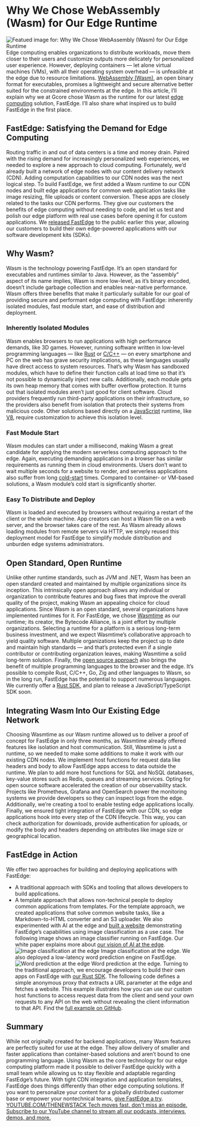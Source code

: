 # Why We Chose WebAssembly (Wasm) for Our Edge Runtime
![Featued image for: Why We Chose WebAssembly (Wasm) for Our Edge Runtime](https://cdn.thenewstack.io/media/2024/05/decce164-webassembly-at-the-edge-featured-image.jpg)
Edge computing enables organizations to distribute workloads, move them closer to their users and customize outputs more delicately for personalized user experience. However, deploying containers — let alone virtual machines (VMs), with all their operating system overhead — is unfeasible at the edge due to resource limitations.
[WebAssembly (Wasm)](https://thenewstack.io/webassembly/), an open binary format for executables, promises a lightweight and secure alternative better suited for the constrained environments at the edge. In this article, I’ll explain why we at Gcore chose Wasm as the runtime for our latest [edge computing](https://thenewstack.io/edge-computing/) solution, FastEdge. I’ll also share what inspired us to build FastEdge in the first place.
## FastEdge: Satisfying the Demand for Edge Computing
Routing traffic in and out of data centers is a time and money drain. Paired with the rising demand for increasingly personalized web experiences, we needed to explore a new approach to cloud computing. Fortunately, we’d already built a network of edge nodes with our content delivery network (CDN). Adding computation capabilities to our CDN nodes was the next logical step.
To build FastEdge, we first added a Wasm runtime to our CDN nodes and built edge applications for common web application tasks like image resizing, file uploads or content conversion. These apps are closely related to the tasks our CDN performs. They give our customers the benefits of edge computing without needing to code, and let us test and polish our edge platform with real use cases before opening it for custom applications.
We
[released FastEdge](https://gcore.com/fastedge) to the public earlier this year, allowing our customers to build their own edge-powered applications with our software development kits (SDKs).
## Why Wasm?
Wasm is the technology powering FastEdge. It’s an open standard for executables and runtimes similar to Java. However, as the “assembly” aspect of its name implies, Wasm is more low-level, as it’s binary encoded, doesn’t include garbage collection and enables near-native performance. Wasm offers three benefits that make it particularly suitable for our goal of providing secure and performant edge computing with FastEdge: inherently isolated modules, fast module start, and ease of distribution and deployment.
### Inherently Isolated Modules
Wasm enables browsers to run applications with high performance demands, like 3D games. However, running software written in low-level programming languages — like
[Rust](https://roadmap.sh/rust) or [C/C++](https://roadmap.sh/cpp) — on every smartphone and PC on the web has grave security implications, as these languages usually have direct access to system resources.
That’s why Wasm has sandboxed modules, which have to define their function calls at load time so that it’s not possible to dynamically inject new calls. Additionally, each module gets its own heap memory that comes with buffer overflow protection.
It turns out that isolated modules aren’t just good for client software. Cloud providers frequently run third-party applications on their infrastructure, so the providers also benefit from isolation that protects their systems from malicious code. Other solutions based directly on a
[JavaScript](https://thenewstack.io/top-5-underutilized-javascript-features/) runtime, like [V8](https://thenewstack.io/node-js-22-release-improves-developer-experience/), require customization to achieve this isolation level.
### Fast Module Start
Wasm modules can start under a millisecond, making Wasm a great candidate for applying the modern serverless computing approach to the edge. Again, executing demanding applications in a browser has similar requirements as running them in cloud environments. Users don’t want to wait multiple seconds for a website to render, and serverless applications also suffer from long
[cold-start](https://thenewstack.io/how-to-conquer-cold-starts-for-better-performance/) times. Compared to container- or VM-based solutions, a Wasm module’s cold start is significantly shorter.
### Easy To Distribute and Deploy
Wasm is loaded and executed by browsers without requiring a restart of the client or the whole machine. App creators can host a Wasm file on a web server, and the browser takes care of the rest.
As Wasm already allows loading modules from remote servers via HTTP, we simply reused this deployment model for FastEdge to simplify module distribution and unburden edge systems administrators.
## Open Standard, Open Runtime
Unlike other runtime standards, such as JVM and .NET, Wasm has been an open standard created and maintained by multiple organizations since its inception. This intrinsically open approach allows any individual or organization to contribute features and bug fixes that improve the overall quality of the project, making Wasm an appealing choice for cloud applications.
Since Wasm is an open standard, several organizations have implemented runtimes for it. For FastEdge, we chose
[Wasmtime](https://wasmtime.dev/) as our runtime; its creator, the Bytecode Alliance, is a joint effort by multiple organizations. Selecting a runtime for a platform is a serious long-term business investment, and we expect Wasmtime’s collaborative approach to yield quality software. Multiple organizations keep the project up to date and maintain high standards — and that’s protected even if a single contributor or contributing organization leaves, making Wasmtime a solid long-term solution.
Finally, the
[open source approach](https://thenewstack.io/open-source/) also brings the benefit of multiple programming languages to the browser and the edge. It’s possible to compile Rust, C/C++, Go, Zig and other languages to Wasm, so in the long run, FastEdge has the potential to support numerous languages. We currently offer a [Rust SDK](https://github.com/G-Core/FastEdge-sdk-rust/), and plan to release a JavaScript/TypeScript SDK soon.
## Integrating Wasm Into Our Existing Edge Network
Choosing Wasmtime as our Wasm runtime allowed us to deliver a proof of concept for FastEdge in only three months, as Wasmtime already offered features like isolation and host communication. Still, Wasmtime is just a runtime, so we needed to make some additions to make it work with our existing CDN nodes.
We implement host functions for request data like headers and body to allow FastEdge apps access to data outside the runtime. We plan to add more host functions for SQL and NoSQL databases, key-value stores such as Redis, queues and streaming services.
Opting for open source software accelerated the creation of our observability stack. Projects like Prometheus, Grafana and OpenSearch power the monitoring systems we provide developers so they can inspect logs from the edge. Additionally, we’re creating a tool to enable testing edge applications locally.
Finally, we ensured tight integration of FastEdge with our CDN, so edge applications hook into every step of the CDN lifecycle. This way, you can check authorization for downloads, provide authentication for uploads, or modify the body and headers depending on attributes like image size or geographical location.
## FastEdge in Action
We offer two approaches for building and deploying applications with FastEdge:
- A traditional approach with SDKs and tooling that allows developers to build applications.
- A template approach that allows non-technical people to deploy common applications from templates.
For the template approach, we created applications that solve common website tasks, like a Markdown-to-HTML converter and an S3 uploader.
We also experimented with AI at the edge and
[built a website](https://fast-edge-demo.fastedge.gcore.dev/) demonstrating FastEdge’s capabilities using image classification as a use case. The following image shows an image classifier running on FastEdge. Our white paper explains more about [our vision of AI at the edge](https://gcore.com/library/wp-web-assembly-for-ai-inference). ![Image classification at the edge](https://cdn.thenewstack.io/media/2024/05/6533790f-webassembly-at-the-edge-1-1024x399.png)
Image classification at the edge.
We also deployed a low-latency word prediction engine on FastEdge.
![Word prediction at the edge](https://cdn.thenewstack.io/media/2024/05/f1bcef20-webassembly-at-the-edge-2-1024x391.png)
Word prediction at the edge.
Turning to the traditional approach, we encourage developers to build their own apps on FastEdge with
[our Rust SDK](https://github.com/G-Core/FastEdge-sdk-rust/). The following code defines a simple anonymous proxy that extracts a URL parameter at the edge and fetches a website.
This example illustrates how you can use our custom host functions to access request data from the client and send your own requests to any API on the web without revealing the client information to that API. Find the
[full example on GitHub](https://github.com/G-Core/FastEdge-sdk-rust/tree/main/examples/backend).
## Summary
While not originally created for backend applications, many Wasm features are perfectly suited for use at the edge. They allow delivery of smaller and faster applications than container-based solutions and aren’t bound to one programming language. Using Wasm as the core technology for our edge computing platform made it possible to deliver FastEdge quickly with a small team while allowing us to stay flexible and adaptable regarding FastEdge’s future.
With tight CDN integration and application templates, FastEdge does things differently than other edge computing solutions. If you want to personalize your content for a globally distributed customer base or empower your nontechnical teams,
[give FastEdge a try](https://gcore.com/fastedge). [
YOUTUBE.COM/THENEWSTACK
Tech moves fast, don't miss an episode. Subscribe to our YouTube
channel to stream all our podcasts, interviews, demos, and more.
](https://youtube.com/thenewstack?sub_confirmation=1)